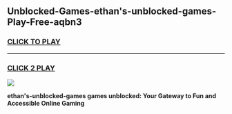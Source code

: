 
## Unblocked-Games-ethan's-unblocked-games-Play-Free-aqbn3
<h3>
<a href="https://premium76.site?title=ethan's-unblocked-games&ref=18A1">CLICK TO PLAY</a></h3>
<hr>

<h3>
<a href="https://premium76.site?title=ethan's-unblocked-games&ref=18A1">CLICK 2 PLAY</a>
  
</h3>

<a href="https://premium76.site?title=ethan's-unblocked-games&ref=18A1"><img src="https://clearcache.store/games.png"></a>


**ethan's-unblocked-games games unblocked: Your Gateway to Fun and Accessible Online Gaming**
